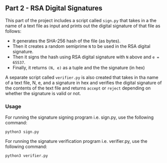 ## Part 2 - RSA Digital Signatures

This part of the project includes a script called ```sign.py``` that takes in a the name of a text file as input and prints out the digital signature of that file as follows:
- It generates the SHA-256 hash of the file (as bytes).
- Then it creates a random semiprime `N` to be used in the RSA digital signature.
- Then it signs the hash using RSA digital signature with `N` above and `e = 65537`.
- Finally, it returns `(N, e)` as a tuple and the the signature (in hex)


A separate script called ```verifier.py``` is also created that takes in tha name of a text file, N, e, and a signature in hex and verifies the digital signature of the contents of the text file and returns ```accept``` or ```reject``` depending on whether the signature is valid or not.

### Usage
For running the signature signing program i.e. sign.py, use the following command:
```
python3 sign.py
```
For running the signature verification program i.e. verifier.py, use the following command:
```
python3 verifier.py
```

